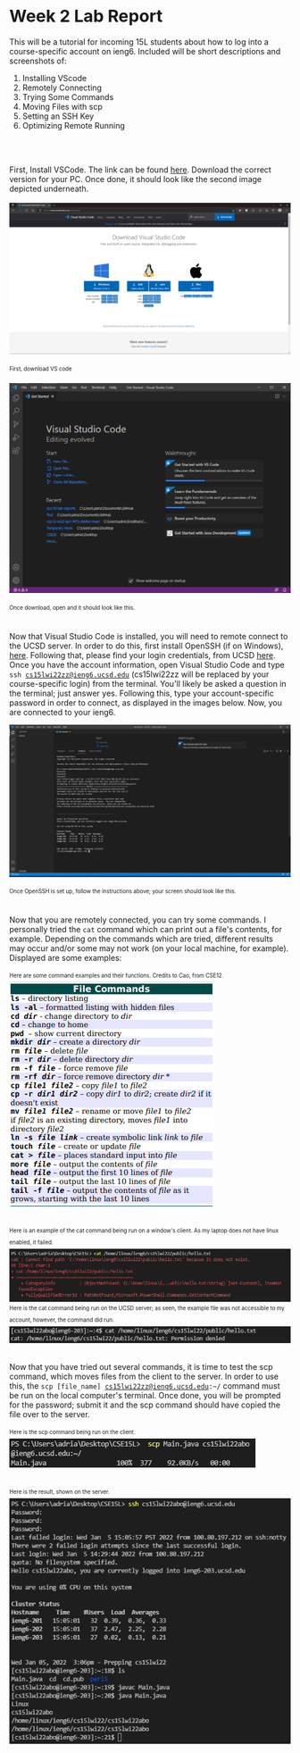 <h1 style="font-size:30px;">Week 2 Lab Report</h1>

This will be a tutorial for incoming 15L students about how to log into a course-specific account on ieng6. Included will be short descriptions and screenshots of:
1. Installing VScode
2. Remotely Connecting
3. Trying Some Commands
4. Moving Files with scp
5. Setting an SSH Key
6. Optimizing Remote Running

<br>
<br> 

First, Install VSCode. The link can be found <a href="https://code.visualstudio.com/download">here</a>. Download the correct version for your PC. Once done, it should look like the second image depicted underneath. <br>
<br>
<img src="DownloadVSCode.png">


<sub><sup>First, download VS code</sup></sub>

<img src="VisualStudioCode.png">


<sub><sup>Once download, open and it should look like this.</sup></sub>
<br>
<br>

Now that Visual Studio Code is installed, you will need to remote connect to the UCSD server. In order to do this, first install OpenSSH (if on Windows), <a href="https://docs.microsoft.com/en-us/windows-server/administration/openssh/openssh_install_firstuse">here</a>. Following that, please find your login credentials, from UCSD <a href="https://sdacs.ucsd.edu/~icc/index.php">here</a>. Once you have the account information, open Visual Studio Code and type <code>ssh cs15lwi22zz@ieng6.ucsd.edu</code> (cs15lwi22zz will be replaced by your course-specific login) from the terminal. You'll likely be asked a question in the terminal; just answer yes. Following this, type your account-specific password in order to connect, as displayed in the images below. Now, you are connected to your ieng6.

<img src="RemoteConnected.png">


<sub><sup>Once OpenSSH is set up, follow the instructions above; your screen should look like this.</sup></sub>
<br>
<br>

Now that you are remotely connected, you can try some commands. I personally tried the <code>cat</code> command which can print out a file's contents, for example. Depending on the commands which are tried, different results may occur and/or some may not work (on your local machine, for example). Displayed are some examples:


<sub><sup>Here are some command examples and their functions. Credits to Cao, from CSE12.</sup></sub>
<br/>
<img src="CommandExamples.png">

<br>
<sub><sup>Here is an example of the cat command being run on a window's client. As my laptop does not have linux enabled, it failed.</sup></sub>
<br>
<img src="CatCommandOnClient.png">
<br>
<sub><sup>Here is the cat command being run on the UCSD server; as seen, the example file was not accessible to my account, however, the command did run.</sup></sub>
<br>
<img src="CatCommandOnServer.png">
<br>
<br>

Now that you have tried out several commands, it is time to test the scp command, which moves files from the client to the server. In order to use this, the <code>scp [file_name] cs15lwi22zz@ieng6.ucsd.edu:~/</code> command must be run on the local computer's terminal. Once done, you will be prompted for the password; submit it and the scp command should have copied the file over to the server.

<sub><sup>Here is the scp command being run on the client.</sup></sub>
<br/>
<img src="SCPCompletedOnClient.png">

<br>
<sub><sup>Here is the result, shown on the server.</sup></sub>
<br/>
<img src="SCPCompletedOnServer.png">
<br>
<br>
